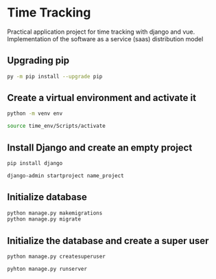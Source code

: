# Time Tracking

Practical application project for time tracking with django and vue.
Implementation of the software as a service (saas) distribution model

## Upgrading pip


```sh
py -m pip install --upgrade pip
```

## Create a virtual environment and activate it

```sh
python -m venv env

source time_env/Scripts/activate
```

## Install Django and create an empty project

```sh
pip install django

django-admin startproject name_project
```

## Initialize database

```sh
python manage.py makemigrations
python manage.py migrate
```

## Initialize the database and create a super user

```sh
python manage.py createsuperuser

pyhton manage.py runserver
```